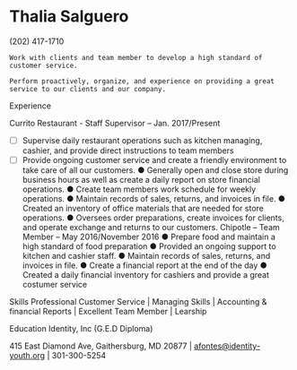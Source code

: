 # Thalia Salguero
(202) 417-1710
 
 ```
Work with clients and team member to develop a high standard of customer service. 
```
```
Perform proactively, organize, and experience on providing a great service to our clients and our company. 

 ```
Experience

Currito Restaurant - Staff Supervisor – Jan. 2017/Present
-[ ] Supervise daily restaurant operations such as kitchen managing, cashier, and provide direct instructions to team members
-[ ]  Provide ongoing customer service and create a friendly environment to take care of all our customers.
● Generally open and close store during business hours as well as create a daily report on store financial operations.
● Create team members work schedule for weekly operations.
● Maintain records of sales, returns, and invoices in file.
● Created an inventory of office materials that are needed for store operations.
● Oversees order preparations, create invoices for clients, and operate exchange and returns to our customers.
Chipotle – Team Member – May 2016/November 2016
● Prepare food and maintain a high standard of food preparation
● Provided an ongoing support to kitchen and cashier staff.
● Maintain records of sales, returns, and invoices in file.
● Create a financial report at the end of the day
● Created a daily financial inventory for cashiers and provide a great costumer service

Skills
Professional Customer Service | Managing Skills | Accounting & financial Reports | Excellent Team Member  | Learship

Education
​Identity, Inc  (G.E.D Diploma)

415 East Diamond Ave, Gaithersburg, MD 20877 | afontes@identity-youth.org | 301-300-5254


